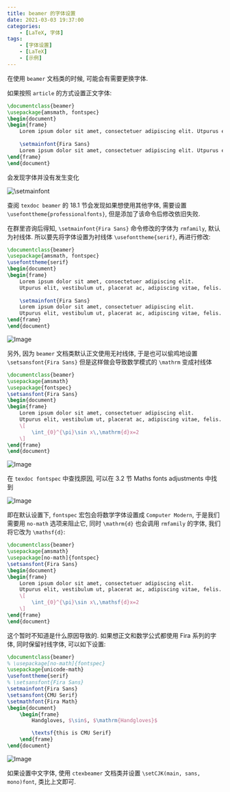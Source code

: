 ```yaml
---
title: beamer 的字体设置
date: 2021-03-03 19:37:00
categories: 
    - [LaTeX, 字体]
tags:
    - [字体设置]
    - [LaTeX]
    - [示例]
---
```


在使用 `beamer` 文档类的时候, 可能会有需要更换字体. 

<!-- more -->

如果按照 `article` 的方式设置正文字体:

```latex
\documentclass{beamer}
\usepackage{amsmath, fontspec}
\begin{document}
\begin{frame}
    Lorem ipsum dolor sit amet, consectetuer adipiscing elit. Utpurus elit, vestibulum ut, placerat ac, adipiscing vitae, felis.
    
    \setmainfont{Fira Sans}
    Lorem ipsum dolor sit amet, consectetuer adipiscing elit. Utpurus elit, vestibulum ut, placerat ac, adipiscing vitae, felis.
\end{frame}
\end{document}
```

会发现字体并没有发生变化

![`\setmainfont`](https://pic4.zhimg.com/80/v2-a79642cc1fef73b11effa52b21dc02ca.png)



查阅 `texdoc beamer` 的 18.1 节会发现如果想使用其他字体, 需要设置 `\usefonttheme{professionalfonts}`, 但是添加了该命令后修改依旧失败. 

在群里咨询后得知, `\setmainfont{Fira Sans}` 命令修改的字体为 `rmfamily`, 默认为衬线体. 所以要先将字体设置为衬线体 `\usefonttheme{serif}`, 再进行修改:

```latex
\documentclass{beamer}
\usepackage{amsmath, fontspec}
\usefonttheme{serif}
\begin{document}
\begin{frame}
    Lorem ipsum dolor sit amet, consectetuer adipiscing elit. 
    Utpurus elit, vestibulum ut, placerat ac, adipiscing vitae, felis.
    
    \setmainfont{Fira Sans}
    Lorem ipsum dolor sit amet, consectetuer adipiscing elit. 
    Utpurus elit, vestibulum ut, placerat ac, adipiscing vitae, felis.
\end{frame}
\end{document}
```

![Image](https://pic4.zhimg.com/80/v2-2078e554f7891d8ae674b0dd7d87a97b.png)

另外, 因为 `beamer` 文档类默认正文使用无衬线体, 于是也可以偷鸡地设置 `\setsansfont{Fira Sans}` 但是这样做会导致数学模式的 `\mathrm` 变成衬线体

```latex
\documentclass{beamer}
\usepackage{amsmath}
\usepackage{fontspec}
\setsansfont{Fira Sans}
\begin{document}
\begin{frame}
    Lorem ipsum dolor sit amet, consectetuer adipiscing elit.
    Utpurus elit, vestibulum ut, placerat ac, adipiscing vitae, felis.
    \[
        \int_{0}^{\pi}\sin x\,\mathrm{d}x=2 
    \]
\end{frame}
\end{document}
```

![Image](https://pic4.zhimg.com/80/v2-94edf62ee34ec47955526aabbba5a438.png)

在 `texdoc fontspec` 中查找原因, 可以在 3.2 节 Maths fonts adjustments 中找到

![Image](https://pic4.zhimg.com/80/v2-6ded00e03780caf7534fb7a3e5f7a9a9.png)

即在默认设置下, `fontspec` 宏包会将数学字体设置成 `Computer Modern`, 于是我们需要用 `no-math` 选项来阻止它, 同时 `\mathrm{d}` 也会调用 `rmfamily` 的字体, 我们将它改为 `\mathsf{d}`:

```latex
\documentclass{beamer}
\usepackage{amsmath}
\usepackage[no-math]{fontspec}
\setsansfont{Fira Sans}
\begin{document}
\begin{frame}
    Lorem ipsum dolor sit amet, consectetuer adipiscing elit.
    Utpurus elit, vestibulum ut, placerat ac, adipiscing vitae, felis.
    \[
        \int_{0}^{\pi}\sin x\,\mathsf{d}x=2
    \]
\end{frame}
\end{document}
```
这个暂时不知道是什么原因导致的. 如果想正文和数学公式都使用 Fira 系列的字体, 同时保留衬线字体, 可以如下设置:
```latex
\documentclass{beamer}
% \usepackage[no-math]{fontspec}
\usepackage{unicode-math}
\usefonttheme{serif}
% \setsansfont{Fira Sans}
\setmainfont{Fira Sans}
\setsansfont{CMU Serif}
\setmathfont{Fira Math}
\begin{document}
    \begin{frame}
        Handgloves, $\sin$, $\mathrm{Handgloves}$

        \textsf{this is CMU Serif}
    \end{frame}
\end{document}
```
![Image](https://pic4.zhimg.com/80/v2-84d784c2f5396f6b2e529e0d7506b38d.png)

如果设置中文字体, 使用 `ctexbeamer` 文档类并设置 `\setCJK(main, sans, mono)font`, 类比上文即可. 